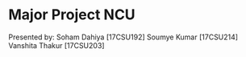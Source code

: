 # Major Project NCU

Presented by:
Soham Dahiya [17CSU192]
Soumye Kumar [17CSU214]
Vanshita Thakur [17CSU203]
